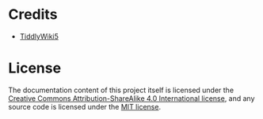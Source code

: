 # Credits
- [TiddlyWiki5](https://github.com/TiddlyWiki/TiddlyWiki5)

# License
The documentation content of this project itself is licensed under the [Creative Commons Attribution-ShareAlike 4.0 International license](https://creativecommons.org/licenses/by-sa/4.0/), and any source code is licensed under the [MIT license](https://opensource.org/license/mit).
